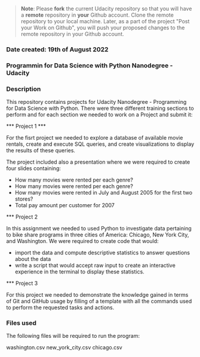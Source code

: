>**Note**: Please **fork** the current Udacity repository so that you will have a **remote** repository in **your** Github account. Clone the remote repository to your local machine. Later, as a part of the project "Post your Work on Github", you will push your proposed changes to the remote repository in your Github account.

### Date created: 19th of August 2022

### Programmin for Data Science with Python Nanodegree - Udacity

### Description
This repository contains projects for Udacity Nanodegree - Programming for Data Science with Python. There were three different training sections to perform and for each section we needed to work on a Project and submit it:

*** Project 1 ***

For the fisrt project we needed to explore a database of available movie rentals, create and execute SQL queries, and create visualizations to display the results of these queries.

The project included also a presentation where we were required to create four slides containing:
 - How many movies were rented per each genre?
 - How many movies were rented per each genre?
 - How many movies were rented in July and August 2005 for the first two stores?
 - Total pay amount per customer for 2007


*** Project 2

In this assignment we needed to used Python to investigate data pertaining to bike share programs in three cities of America: Chicago, New York City, and Washington. 
We were required to create code that would:
  - import the data and compute descriptive statistics to answer questions about the data
  - write a script that would accept raw input to create an interactive experience in the terminal to display these statistics.
  
*** Project 3

For this project we needed to demonstrate the knowledge gained in terms of Git and GitHub usage by filling of a template with all the commands used to perform the requested tasks and actions.


### Files used

The following files will be required to run the program:

washington.csv
new_york_city.csv
chicago.csv

